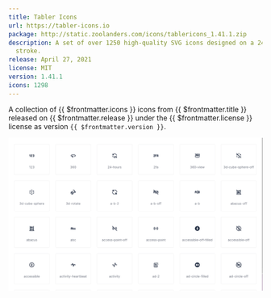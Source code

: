 ```yaml
---
title: Tabler Icons
url: https://tabler-icons.io
package: http://static.zoolanders.com/icons/tablericons_1.41.1.zip
description: A set of over 1250 high-quality SVG icons designed on a 24x24 grid and a 2px
  stroke.
release: April 27, 2021
license: MIT
version: 1.41.1
icons: 1298
---
```


<!--@include: ../_partials/intro-collection-->

A collection of {{ $frontmatter.icons }} icons from <a :href="$frontmatter.url" target="_blank">{{ $frontmatter.title }}</a> released on {{ $frontmatter.release }} under the {{ $frontmatter.license }} license as version `{{ $frontmatter.version }}`.

![Tabler Icons Icon Collection](../assets/collection-tablericons.webp)
